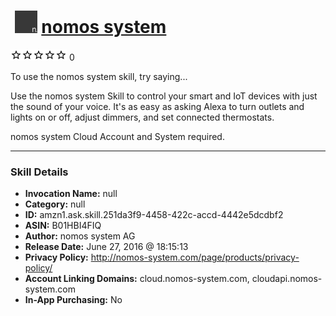 # &nbsp;<img src="skill_icon" alt="nomos system icon" width="36"> [nomos system](http://alexa.amazon.com/#skills/amzn1.ask.skill.251da3f9-4458-422c-accd-4442e5dcdbf2)
![0 stars](../../images/ic_star_border_black_18dp_1x.png)![0 stars](../../images/ic_star_border_black_18dp_1x.png)![0 stars](../../images/ic_star_border_black_18dp_1x.png)![0 stars](../../images/ic_star_border_black_18dp_1x.png)![0 stars](../../images/ic_star_border_black_18dp_1x.png) 0

To use the nomos system skill, try saying...

Use the nomos system Skill to control your smart and IoT devices with just the sound of your voice. It's as easy as asking Alexa to turn outlets and lights on or off, adjust dimmers, and set connected thermostats. 

nomos system Cloud Account and System required.

***

### Skill Details

* **Invocation Name:** null
* **Category:** null
* **ID:** amzn1.ask.skill.251da3f9-4458-422c-accd-4442e5dcdbf2
* **ASIN:** B01HBI4FIQ
* **Author:** nomos system AG
* **Release Date:** June 27, 2016 @ 18:15:13
* **Privacy Policy:** http://nomos-system.com/page/products/privacy-policy/
* **Account Linking Domains:** cloud.nomos-system.com, cloudapi.nomos-system.com
* **In-App Purchasing:** No
